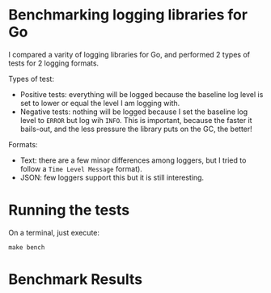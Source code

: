 # Benchmarking logging libraries for Go

I compared a varity of logging libraries for Go, and performed 2 types of tests
for 2 logging formats.

Types of test:

- Positive tests: everything will be logged because the baseline log level is
  set to lower or equal the level I am logging with.
- Negative tests: nothing will be logged because I set the baseline log level
  to ```ERROR``` but log wih ```INFO```. This is important, because the faster
  it bails-out, and the less pressure the library puts on the GC, the better!

Formats:

- Text: there are a few minor differences among loggers, but I tried to follow
  a ```Time Level Message``` format).
- JSON: few loggers support this but it is still interesting.

# Running the tests

On a terminal, just execute:

```shell
make bench

```

# Benchmark Results


